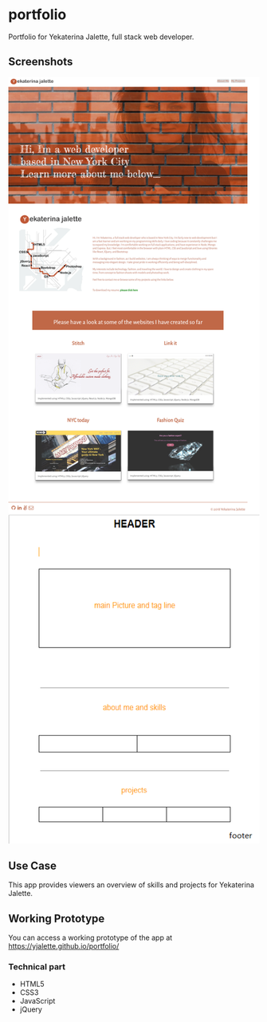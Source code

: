 # portfolio
Portfolio for Yekaterina Jalette, full stack web developer.

## Screenshots
![Landing page screen shot](https://github.com/yjalette/portfolio/blob/master/images/screenshot.png)
![UI Flow draft](https://github.com/yjalette/portfolio/blob/master/images/wireframe.png)

## Use Case
This app provides viewers an overview of skills and projects for Yekaterina Jalette.

## Working Prototype
You can access a working prototype of the app at https://yjalette.github.io/portfolio/


### Technical part

* HTML5
* CSS3
* JavaScript
* jQuery



